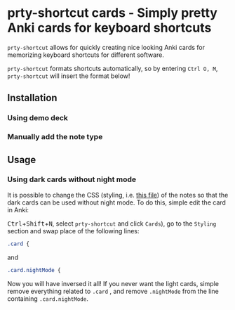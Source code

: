 # prty-shortcut cards - Simply pretty Anki cards for keyboard shortcuts

`prty-shortcut` allows for quickly creating nice looking Anki cards for memorizing keyboard
shortcuts for different software.

`prty-shortcut` formats shortcuts automatically, so by entering `Ctrl O, M`, `prty-shortcut` will insert
the format below!

## Installation

### Using demo deck

### Manually add the note type
## Usage

### Using dark cards without night mode

It is possible to change the CSS (styling, i.e. [this file](/src/style.css)) of the notes so that the dark cards can be
used without night mode. To do this, simple edit the card in Anki:

<kbd>Ctrl</kbd>+<kbd>Shift</kbd>+<kbd>N</kbd>, select `prty-shortcut` and click `Cards`), go to the `Styling` section and swap place of the following lines:

```css
.card {
```

and

```css
.card.nightMode {
```

Now you will have inversed it all! If you never want the light cards, simple remove everything related to
`.card` , and remove `.nightMode` from the line containing `.card.nightMode`.